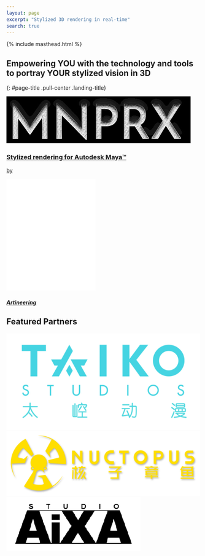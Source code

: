 ```yaml
---
layout: page
excerpt: "Stylized 3D rendering in real-time"
search: true
---
```


<div class="landing-logo">
  {% include masthead.html %}
</div>

## Empowering YOU with the technology and tools <br>to portray YOUR stylized vision in 3D
{: #page-title .pull-center .landing-title}

<div class="full-width landing-banner">
  <a href="/software/MNPRX">
    <div class="landing-split">
      <div class="landing-split-section">
        <div class="landing-split-options split-left">
          <div class="lso-one">
            <img src="/images/MNPRX/MNPRX.jpg" alt="MNPRX logo"/>
            <h3>Stylized rendering for Autodesk Maya&trade;</h3>
          </div>
        </div>
      </div>
      <div class="landing-split-section-center">
        <div class="landing-split-options">
          <p> by </p>
        </div>
      </div>
      <div class="landing-split-section">
        <div class="landing-split-options options-logo split-right">
          <img src="/images/logo-flat_white.svg" alt="Artineering logo"/>
          <h5>Artineering</h5>
        </div>
      </div>
    </div>
  </a>
</div>


<div class="landing-clients">
  <h2>Featured Partners</h2>
  <div class="landing-clients-grid">
    <div class="landing-client">
      <a href="http://www.taikostudios.com/">
        <img src="/images/clients/Taiko.jpg" alt="Taiko Studios logo"/>
      </a>
    </div>
    <div class="landing-client">
      <a href="http://www.nuctopus.com/">
        <img src="/images/clients/Nuctopus.png" alt="Nuctopus logo"/>
      </a>
    </div>
    <div class="landing-client">
      <a href="http://www.studioaixa.com/">
        <img src="/images/clients/Aixa.png" alt="Studio Aixa logo"/>
      </a>
    </div>
  <div>
</div>

<!-- landing page stylesheet -->
<link rel="stylesheet" href="{{ '/assets/css/landing.css' | relative_url }}">
